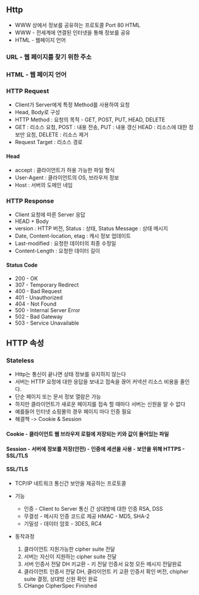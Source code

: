 ## Http

- WWW 상에서 정보를 공유하는 프로토콜 Port 80 HTML
- WWW - 전세계에 연결된 인터넷을 통해 정보를 공유
- HTML - 웹페이지 언어

### URL - 웹 페이지를 찾기 위한 주소

### HTML - 웹 페이지 언어

### HTTP Request

- Client가 Server에게 특정 Method를 사용하여 요청
- Head, Body로 구성
- HTTP Method : 요청의 목적 - GET, POST, PUT, HEAD, DELETE
- GET : 리소스 요청, POST : 내용 전송, PUT : 내용 갱신
  HEAD : 리소스에 대한 정보만 요청, DELETE : 리소스 제거
- Request Target : 리소스 경로

#### Head

- accept : 클라이언트가 허용 가능한 파일 형식
- User-Agent : 클라이언트의 OS, 브라우저 정보
- Host : 서버의 도메인 네임

### HTTP Response

- Client 요청에 따른 Server 응답
- HEAD + Body
- version : HTTP 버전, Status : 상태, Status Message : 상태 메시지
- Date, Content-location, etag : 캐시 정보 업데이트
- Last-modified : 요청한 데이터의 최종 수정일
- Content-Length : 요청한 데이터 길이

#### Status Code

- 200 - OK
- 307 - Temporary Redirect
- 400 - Bad Request
- 401 - Unauthorized
- 404 - Not Found
- 500 - Internal Server Error
- 502 - Bad Gateway
- 503 - Service Unavailable

## HTTP 속성

### Stateless

- Http는 통신이 끝나면 상태 정보를 유지하지 않는다
- 서버는 HTTP 요청에 대한 응답을 보내고 접속을 끊어 커넥션 리소스 비용을 줄인다.
- 단순 페이지 또는 문서 정보 열람은 가능
- 하지만 클라이언트가 새로운 페이지를 접속 할 때마다 서버는 신원을 알 수 없다
- 예를들어 인터넷 쇼핑몰의 경우 페이지 마다 인증 필요
- 해결책 -> Cookie & Session

#### Cookie - 클라이언트 웹 브라우저 로컬에 저장되는 키와 값이 들어있는 파일

#### Session - 서버에 정보를 저장(안전) - 인증에 세션을 사용 - 보안을 위해 HTTPS - SSL/TLS

#### SSL/TLS

- TCP/IP 네트워크 통신간 보안을 제공하는 프로토콜
- 기능
  - 인증 - Client to Server 통신 간 상대방에 대한 인증 RSA, DSS
  - 무결성 - 메시지 인증 코드로 제공 HMAC - MD5, SHA-2
  - 기밀성 - 데이터 암호 - 3DES, RC4

- 동작과정
  1. 클라이언트 지원가능한 cipher suite 전달
  2. 서버는 자신이 지원하는 cipher suite 전달
  3. 서버 인증서 전달
     DH 키교환 - 키 전달
     인증서 요청
     모든 메시지 전달완료
  4. 클라이언트 인증서 전달
     DH, 클라이언트 키 교환
     인증서 확인
     버전, chipher suite 결정, 상대방 신원 확인 완료
  5. CHange CipherSpec Finished